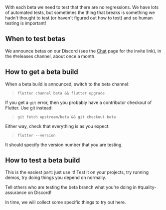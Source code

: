 With each beta we need to test that there are no regressions. We have lots of automated tests, but sometimes the thing that breaks is something we hadn't thought to test (or haven't figured out how to test) and so human testing is important!

## When to test betas

We announce betas on our Discord (see the [Chat](../contributing/Chat.md) page for the invite link), in the #releases channel, about once a month.

## How to get a beta build

When a beta build is announced, switch to the beta channel:

> `flutter channel beta && flutter upgrade`

If you get a `git` error, then you probably have a contributor checkout of Flutter. Use git instead:

> `git fetch upstream/beta && git checkout beta`

Either way, check that everything is as you expect:

> `flutter --version`

It should specify the version number that you are testing.

## How to test a beta build

This is the easiest part: just use it! Test it on your projects, try running demos, try doing things you depend on normally.

Tell others who are testing the beta branch what you're doing in #quality-assurance on Discord!

In time, we will collect some specific things to try out here.